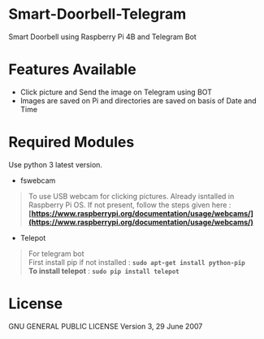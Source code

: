 # Smart-Doorbell-Telegram
Smart Doorbell using Raspberry Pi 4B and Telegram Bot

# Features Available
* Click picture and Send the image on Telegram using BOT
* Images are saved on Pi and directories are saved on basis of Date and Time

# Required Modules
Use python 3 latest version.
* fswebcam
> To use USB webcam for clicking pictures. Already isntalled in Raspberry Pi OS. If not present, follow the steps given here : **[https://www.raspberrypi.org/documentation/usage/webcams/](https://www.raspberrypi.org/documentation/usage/webcams/)**

* Telepot
> For telegram bot</br>
First install pip if not installed : **`sudo apt-get install python-pip`**</br>
**To install telepot** : **`sudo pip install telepot`**

# License
 GNU GENERAL PUBLIC LICENSE
 Version 3, 29 June 2007
